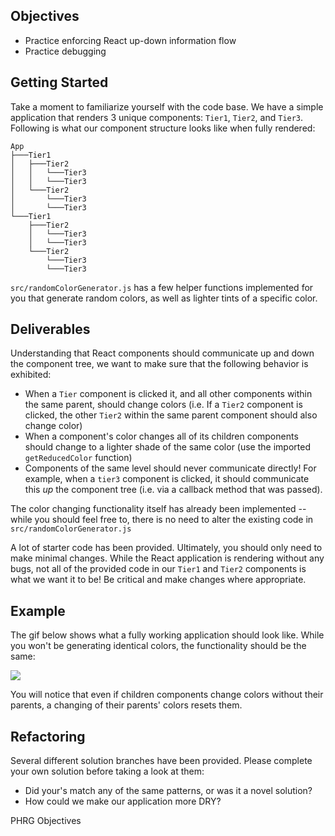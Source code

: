 ## Objectives

- Practice enforcing React up-down information flow
- Practice debugging

## Getting Started

Take a moment to familiarize yourself with the code base. We have a simple application that renders 3 unique components: `Tier1`, `Tier2`, and `Tier3`. Following is what our component structure looks like when fully rendered:
```
App
├───Tier1
│   ├───Tier2
│   │   └───Tier3
│   │   └───Tier3
│   └───Tier2
│       └───Tier3
│       └───Tier3
└───Tier1
    ├───Tier2
    │   └───Tier3
    │   └───Tier3
    └───Tier2
        └───Tier3
        └───Tier3
```

`src/randomColorGenerator.js` has a few helper functions implemented for you that generate random colors, as well as lighter tints of a specific color.

## Deliverables

Understanding that React components should communicate up and down the component tree, we want to make sure that the following behavior is exhibited:

- When a `Tier` component is clicked it, and all other components within the same parent, should change colors (i.e. If a `Tier2` component is clicked, the other `Tier2` within the same parent component should also change color)
- When a component's color changes all of its children components should change to a lighter shade of the same color (use the imported `getReducedColor` function)
- Components of the same level should never communicate directly! For example, when a `tier3` component is clicked, it should communicate this _up_ the component tree (i.e. via a callback method that was passed).

The color changing functionality itself has already been implemented -- while you should feel free to, there is no need to alter the existing code in `src/randomColorGenerator.js`

A lot of starter code has been provided. Ultimately, you should only need to make minimal changes. While the React application is rendering without any bugs, not all of the provided code in our `Tier1` and `Tier2` components is what we want it to be! Be critical and make changes where appropriate.

## Example

The gif below shows what a fully working application should look like. While you won't be generating identical colors, the functionality should be the same:

![](https://learn-verified.s3.amazonaws.com/sample-functionality.gif)

You will notice that even if children components change colors without their parents, a changing of their parents' colors resets them.

## Refactoring

Several different solution branches have been provided. Please complete your own solution before taking a look at them:
  - Did your's match any of the same patterns, or was it a novel solution?
  - How could we make our application more DRY?
<p data-visibility='hidden'>PHRG Objectives</p>